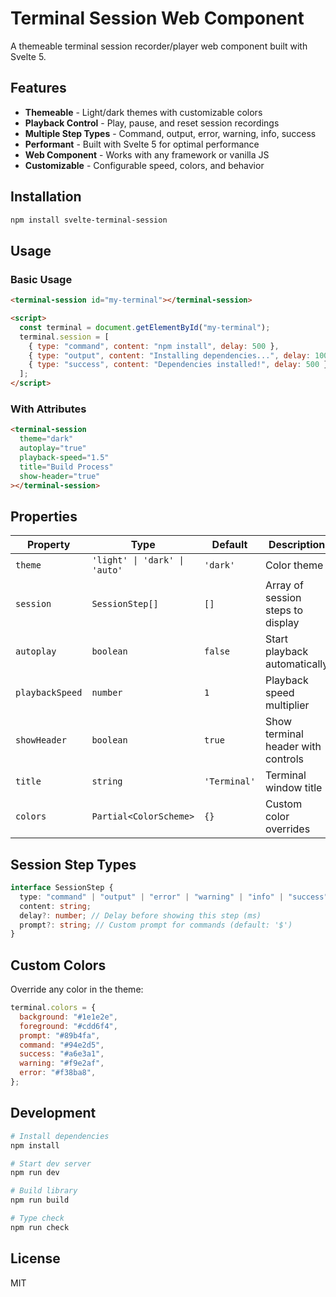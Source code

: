 # Terminal Session Web Component

A themeable terminal session recorder/player web component built with Svelte 5.

## Features

- **Themeable** - Light/dark themes with customizable colors
- **Playback Control** - Play, pause, and reset session recordings
- **Multiple Step Types** - Command, output, error, warning, info, success
- **Performant** - Built with Svelte 5 for optimal performance
- **Web Component** - Works with any framework or vanilla JS
- **Customizable** - Configurable speed, colors, and behavior

## Installation

```bash
npm install svelte-terminal-session
```

## Usage

### Basic Usage

```html
<terminal-session id="my-terminal"></terminal-session>

<script>
  const terminal = document.getElementById("my-terminal");
  terminal.session = [
    { type: "command", content: "npm install", delay: 500 },
    { type: "output", content: "Installing dependencies...", delay: 1000 },
    { type: "success", content: "Dependencies installed!", delay: 500 },
  ];
</script>
```

### With Attributes

```html
<terminal-session
  theme="dark"
  autoplay="true"
  playback-speed="1.5"
  title="Build Process"
  show-header="true"
></terminal-session>
```

## Properties

| Property        | Type                          | Default      | Description                        |
| --------------- | ----------------------------- | ------------ | ---------------------------------- |
| `theme`         | `'light' \| 'dark' \| 'auto'` | `'dark'`     | Color theme                        |
| `session`       | `SessionStep[]`               | `[]`         | Array of session steps to display  |
| `autoplay`      | `boolean`                     | `false`      | Start playback automatically       |
| `playbackSpeed` | `number`                      | `1`          | Playback speed multiplier          |
| `showHeader`    | `boolean`                     | `true`       | Show terminal header with controls |
| `title`         | `string`                      | `'Terminal'` | Terminal window title              |
| `colors`        | `Partial<ColorScheme>`        | `{}`         | Custom color overrides             |

## Session Step Types

```typescript
interface SessionStep {
  type: "command" | "output" | "error" | "warning" | "info" | "success";
  content: string;
  delay?: number; // Delay before showing this step (ms)
  prompt?: string; // Custom prompt for commands (default: '$')
}
```

## Custom Colors

Override any color in the theme:

```javascript
terminal.colors = {
  background: "#1e1e2e",
  foreground: "#cdd6f4",
  prompt: "#89b4fa",
  command: "#94e2d5",
  success: "#a6e3a1",
  warning: "#f9e2af",
  error: "#f38ba8",
};
```

## Development

```bash
# Install dependencies
npm install

# Start dev server
npm run dev

# Build library
npm run build

# Type check
npm run check
```

## License

MIT
